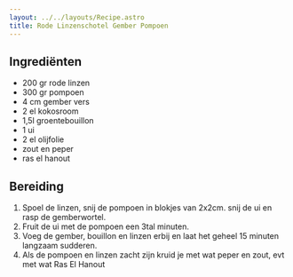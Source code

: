 ```yaml
---
layout: ../../layouts/Recipe.astro
title: Rode Linzenschotel Gember Pompoen
---
```



## Ingrediënten

* 2﻿00 gr rode linzen
* 3﻿00 gr pompoen
* 4﻿ cm gember vers
* 2﻿ el kokosroom
* 1﻿,5l groentebouillon
* 1﻿ ui
* 2﻿ el olijfolie
* z﻿out en peper
* r﻿as el hanout

## Bereiding

1. S﻿poel de linzen, snij de pompoen in blokjes van 2x2cm. snij de ui en rasp de gemberwortel.
2. F﻿ruit de ui met de pompoen een 3tal minuten. 
3. V﻿oeg de gember, bouillon en linzen erbij en laat het geheel 15 minuten langzaam sudderen. 
4. A﻿ls de pompoen en linzen zacht zijn kruid je met wat peper en zout, evt met wat Ras El Hanout